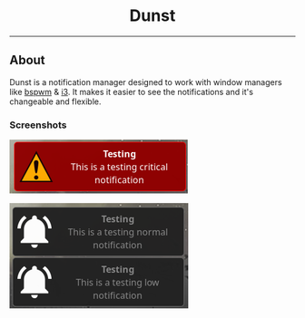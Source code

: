 <h1 align=center>Dunst</h1>

---

## About

Dunst is a notification manager designed to work with window managers like [bspwm](../bspwm) & [i3](../i3).
It makes it easier to see the notifications and it's changeable and flexible.

### Screenshots

![critical](./assets/critical_overview.png)

![normal and low](./assets/normal_and_low_overview.png)


